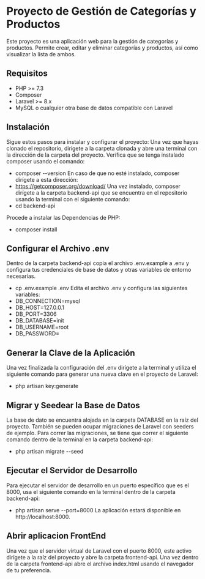 # Proyecto de Gestión de Categorías y Productos

Este proyecto es una aplicación web para la gestión de categorías y productos. Permite crear, editar y eliminar categorías y productos, así como visualizar la lista de ambos.

## Requisitos

- PHP >= 7.3
- Composer
- Laravel >= 8.x
- MySQL o cualquier otra base de datos compatible con Laravel

## Instalación

Sigue estos pasos para instalar y configurar el proyecto:
Una vez que hayas clonado el repositorio, dirígete a la carpeta clonada y abre una terminal con la dirección de la carpeta del proyecto.
Verífica que se tenga instalado composer usando el comando:
- composer --version
En caso de que no esté instalado, composer dirígete a esta dirección:
- https://getcomposer.org/download/
Una vez instalado, composer dirígete a la carpeta backend-api que se encuentra en el repositorio usando la terminal con el siguiente comando:
- cd backend-api

Procede a instalar las Dependencias de PHP:
- composer install

## Configurar el Archivo .env
Dentro de la carpeta backend-api copia el archivo .env.example a .env y configura tus credenciales de base de datos y otras variables de entorno necesarias.
- cp .env.example .env
Edita el archivo .env y configura las siguientes variables:
- DB_CONNECTION=mysql
- DB_HOST=127.0.0.1
- DB_PORT=3306
- DB_DATABASE=init
- DB_USERNAME=root
- DB_PASSWORD=

## Generar la Clave de la Aplicación
Una vez finalizada la configuración del .env dirígete a la terminal y utiliza el siguiente comando para generar una nueva clave en el proyecto de Laravel:
- php artisan key:generate


## Migrar y Seedear la Base de Datos
La base de dato se encuentra alojada en la carpeta DATABASE en la raíz del proyecto. También se pueden ocupar migraciones de Laravel con seeders de ejemplo.
Para correr las migraciones, se tiene que correr el siguiente comando dentro de la terminal en la carpeta backend-api:
- php artisan migrate --seed

## Ejecutar el Servidor de Desarrollo
Para ejecutar el servidor de desarrollo en un puerto específico que es el 8000, usa el siguiente comando en la terminal dentro de la carpeta backend-api:
- php artisan serve --port=8000
La aplicación estará disponible en http://localhost:8000.

## Abrir aplicacion FrontEnd
Una vez que el servidor virtual de Laravel con el puerto 8000, este activo dirígete a la raíz del proyecto y abre la carpeta frontend-api.
Una vez dentro de la carpeta frontend-api abre el archivo index.html usando el navegador de tu preferencia.
